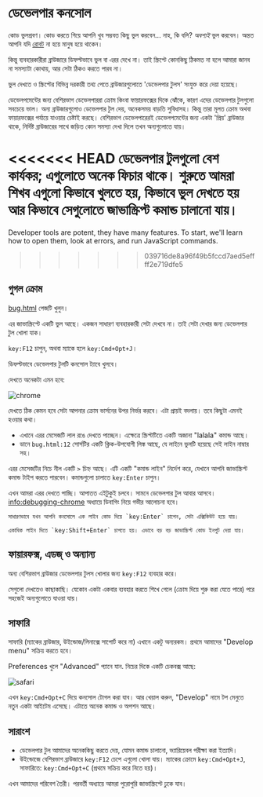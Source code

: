 # ডেভেলপার কনসোল

কোড ভুলপ্রবণ। কোড করতে গিয়ে আপনি খুব সম্ভবত কিছু ভুল করবেন... নাহ, কি বলি? *অবশ্যই* ভুল করবেন। অন্তত আপনি যদি [রোবট](https://en.wikipedia.org/wiki/Bender_(Futurama)) না হয়ে মানুষ হয়ে থাকেন।

কিন্তু ব্যবহারকারীরা ব্রাউজারে ডিফল্টভাবে ভুল বা এরর দেখে না। তাই স্ক্রিপ্টে কোনকিছু ঠিকমত না হলে আমারা জানব না সমস্যাটা কোথায়, আর সেটা ঠিকও করতে পারব না।

ভুল দেখতে ও স্ক্রিপ্টের বিভিন্ন দরকারী তথ্য পেতে ব্রাউজারগুলোতে 'ডেভেলপার টুলস' সংযুক্ত করে দেয়া হয়েছে।

ডেভেলপমেন্টের জন্য বেশিরভাগ ডেভেলপাররা ক্রোম কিংবা ফায়ারফক্সের দিকে ঝোঁকে, কারণ এদের ডেভেলপার টুলগুলো সবচেয়ে ভাল। অন্য ব্রাউজারগুলোও ডেভেলপার টুল দেয়, অনেকসময় বাড়তি সুবিধাসহ। কিন্তু তারা মূলত ক্রোম অথবা ফায়ারফক্সের পর্যায়ে যাওয়ার চেষ্টাই করছে। বেশিরভাগ ডেভেলপারেরই ডেভেলপমেন্টের জন্য একটা 'প্রিয়' ব্রাউজার থাকে, নির্দিষ্ট ব্রাউজারের সাথে জড়িত কোন সমস্যা দেখা দিলে তখন অন্যগুলোতে যায়।

<<<<<<< HEAD
ডেভেলপার টুলগুলো বেশ কার্যকর; এগুলোতে অনেক ফিচার থাকে। শুরুতে আমরা শিখব এগুলো কিভাবে খুলতে হয়, কিভাবে ভুল দেখতে হয় আর কিভাবে সেগুলোতে জাভাস্ক্রিপ্ট কমান্ড চালানো যায়।
=======
Developer tools are potent, they have many features. To start, we'll learn how to open them, look at errors, and run JavaScript commands.
>>>>>>> 039716de8a96f49b5fccd7aed5effff2e719dfe5

## গুগল ক্রোম

[bug.html](bug.html) পেজটি খুলুন।

এর জাভাস্ক্রিপ্টে একটি ভুল আছে। একজন সাধারণ ব্যবহারকারী সেটা দেখবে না। তাই সেটা দেখার জন্য ডেভেলপার টুল খোলা যাক।

`key:F12` চাপুন, অথবা ম্যাকে হলে `key:Cmd+Opt+J`।

ডিফল্টভাবে ডেভেলপার টুলটি কনসোল ট্যাবে খুলবে।

দেখতে অনেকটা এমন হবে:

![chrome](chrome.png)

দেখতে ঠিক কেমন হবে সেটা আপনার ক্রোম ভার্সনের উপর নির্ভর করবে। এটা প্রায়ই বদলায়। তবে কিছুটা এমনই হওয়ার কথা।

- এখানে এরর মেসেজটি লাল রঙে দেখতে পাচ্ছেন। এক্ষেত্রে স্ক্রিপ্টটিতে একটি অজানা "lalala" কমান্ড আছে।
- ডানে `bug.html:12` সোর্সটির একটি ক্লিক-উপযোগী লিঙ্ক আছে, যে লাইনে ভুলটি হয়েছে সেই লাইন নাম্বার সহ।

এরর মেসেজটির নিচে নীল একটি `>` চিহ্ন আছে। এটি একটি "কমান্ড লাইন" নির্দেশ করে, যেখানে আপনি জাভাস্ক্রিপ্ট কমান্ড টাইপ করতে পারবেন। কমান্ডগুলো চালাতে `key:Enter` চাপুন।

এখন আমরা এরর দেখতে পাচ্ছি। আপাতত এইটুকুই চলবে। সামনে ডেভেলপার টুল আবার আসবে। <info:debugging-chrome> অধ্যায়ে ডিবাগিং নিয়ে গভীর আলোচনা হবে।

```smart header="Multi-line input"
সাধারণভাবে যখন আপনি কনসোলে এক লাইন কোড দিয়ে `key:Enter` চাপেন, সেটা এক্সিকিউট হয়ে যায়।

একাধিক লাইন দিতে `key:Shift+Enter` চাপতে হয়। এভাবে বড় বড় জাভাস্ক্রিপ্ট কোড ইনপুট দেয়া যায়।
```

## ফায়ারফক্স, এডজ্ ও অন্যান্য

অন্য বেশিরভাগ ব্রাউজার ডেভেলপার টুলস খোলার জন্য `key:F12` ব্যবহার করে।

সেগুলো দেখতেও কাছাকাছি। যেকোন একটা একবার ব্যবহার করতে শিখে গেলে (ক্রোম দিয়ে শুরু করা যেতে পারে) পরে সহজেই অন্যগুলোতে যাওয়া যায়।

## সাফারি

সাফারি (ম্যাকের ব্রাউজার, উইন্ডোজ/লিনাক্সে সাপোর্ট করে না) এখানে একটু অন্যরকম। প্রথমে আমাদের "Develop menu" সক্রিয় করতে হবে।

Preferences খুলে "Advanced" প্যানে যান. নিচের দিকে একটি চেকবক্স আছে:

![safari](safari.png)

এখন `key:Cmd+Opt+C` দিয়ে কনসোল টোগল করা যাব। আর খেয়াল করুন, "Develop" নামে টপ মেনুতে নতুন একটা আইটেম এসেছে। এটাতে অনেক কমান্ড ও অপশন আছে।

## সারাংশ

- ডেভেলপার টুল আমাদের অনেককিছু করতে দেয়, যোমন কমান্ড চালানো, ভ্যারিয়েবল পরীক্ষা করা ইত্যাদি।
- উইন্ডোজে বেশিরভাগ ব্রাউজারে `key:F12` চেপে এগুলো খোলা যায়। ম্যাকের ক্রোমে `key:Cmd+Opt+J`, সাফারিতে: `key:Cmd+Opt+C` (প্রথমে সক্রিয় করে নিতে হয়)।

এখন আমাদের পরিবেশ তৈরী। পরবর্তী অধ্যায়ে আমরা পুরোপুরি জাভাস্ক্রিপ্টে ঢুকে যাব।

